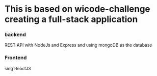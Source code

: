 # This is based on wicode-challenge creating a full-stack application

### backend
REST API with NodeJs and Express and using mongoDB as the database
<br />
### Frontend
sing ReactJS

